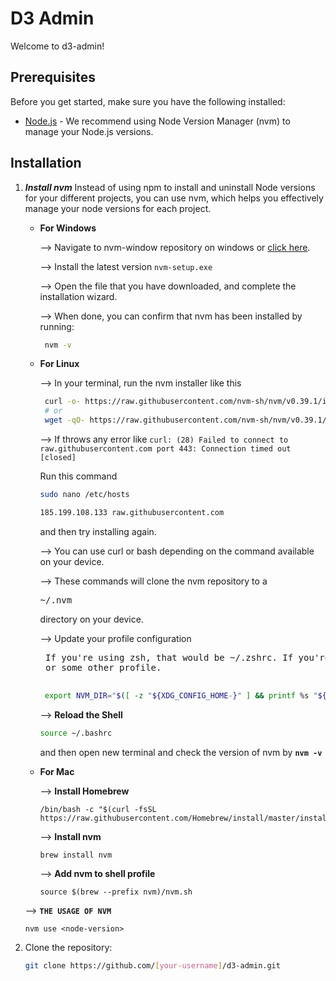 # D3 Admin

Welcome to d3-admin!

## Prerequisites

Before you get started, make sure you have the following installed:

- [Node.js](https://nodejs.org/) - We recommend using Node Version Manager (nvm) to manage your Node.js versions.

## Installation

1. ___Install nvm___
   Instead of using npm to install and uninstall Node versions for your different projects, you can use nvm, which helps you effectively manage your node versions for each project.
   * **For Windows**

     --> Navigate to nvm-window repository on windows or [click here](https://github.com/coreybutler/nvm-windows/releases).

     --> Install the latest version `nvm-setup.exe`

     --> Open the file that you have downloaded, and complete the installation wizard.

     --> When done, you can confirm that nvm has been installed by running:

        ```bash
         nvm -v
        ```
   * **For Linux**

     --> In your terminal, run the nvm installer like this
        ```bash
         curl -o- https://raw.githubusercontent.com/nvm-sh/nvm/v0.39.1/install.sh | bash
         # or
         wget -qO- https://raw.githubusercontent.com/nvm-sh/nvm/v0.39.1/install.sh | bash
        ```
     --> If throws any error like `curl: (28) Failed to connect to raw.githubusercontent.com port 443: Connection timed out [closed]`

     Run this command
     ```bash
     sudo nano /etc/hosts
     ```
     ```bash
     185.199.108.133 raw.githubusercontent.com
     ```

     and then try installing again.



     --> You can use curl or bash depending on the command available on your device.

     --> These commands will clone the nvm repository to a <pre>~/.nvm</pre> directory on your device.

     --> Update your profile configuration

      <pre>
      If you're using zsh, that would be ~/.zshrc. If you're using bash, that would be ~/.bash_profile...
      or some other profile.
      </pre>

      ```bash
       export NVM_DIR="$([ -z "${XDG_CONFIG_HOME-}" ] && printf %s "${HOME}/.nvm" || printf %s "${XDG_CONFIG_HOME}/nvm")" [ -s "$NVM_DIR/nvm.sh" ] && \. "$NVM_DIR/nvm.sh"
      ```
     --> __Reload the Shell__

      ```bash
      source ~/.bashrc
      ```
       and then open new terminal and check the version of nvm by **`nvm -v`**
     
   * **For Mac**

     --> __Install Homebrew__

        ```shell
        /bin/bash -c "$(curl -fsSL https://raw.githubusercontent.com/Homebrew/install/master/install.sh)"
        ```
     --> __Install nvm__
        ```shell
        brew install nvm
        ```
     --> __Add nvm to shell profile__
        ```shell
        source $(brew --prefix nvm)/nvm.sh
        ```

   --> **`THE USAGE OF NVM`**

       nvm use <node-version>

3. Clone the repository:

   ```bash
   git clone https://github.com/[your-username]/d3-admin.git
   ```
